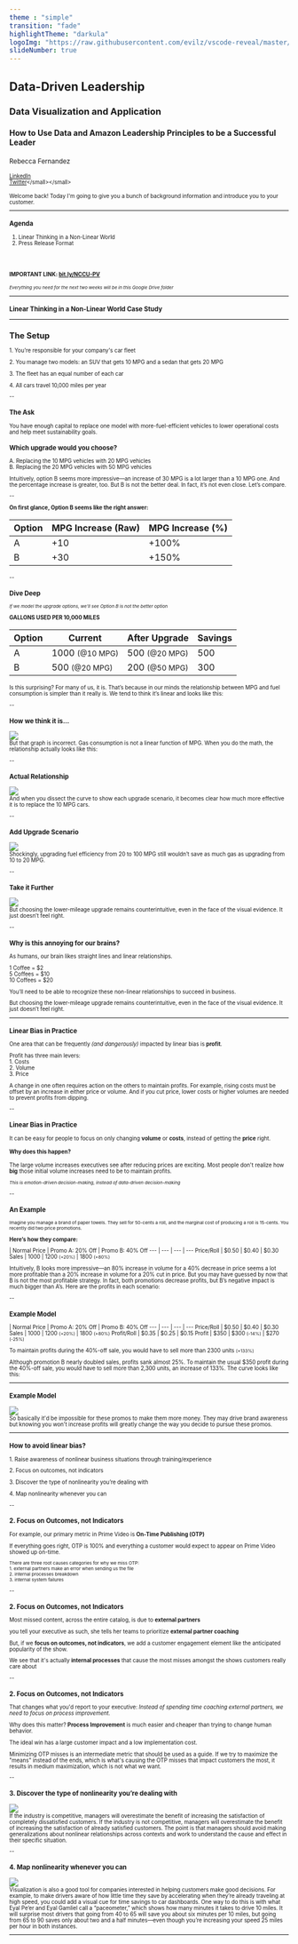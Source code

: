```yaml
---
theme : "simple"
transition: "fade"
highlightTheme: "darkula"
logoImg: "https://raw.githubusercontent.com/evilz/vscode-reveal/master/images/logo-v2.png"
slideNumber: true
--- 
```


## Data-Driven Leadership
### Data Visualization and Application
#### How to Use Data and Amazon Leadership Principles to be a Successful Leader

<small>Rebecca Fernandez<br><br><small>[LinkedIn](https://www.linkedin.com/in/rebeccasamuelson/)<br>[Twitter](https://twitter.com/rfern_____)</small></small>

<aside class="notes">Welcome back! Today I'm going to give you a bunch of background information and introduce you to your customer.</aside>

---

### Agenda
1. Linear Thinking in a Non-Linear World
2. Press Release Format


<br><br>
#### <span class="fragment highlight-red">IMPORTANT LINK: [bit.ly/NCCU-PV](https://bit.ly/NCCU-PV)</span>
<small>*Everything you need for the next two weeks will be in this Google Drive folder*</small>

<aside class="notes"></aside>

---

### Linear Thinking in a Non-Linear World Case Study

---

## The Setup
<span class="fragment">1. You're responsible for your company's car fleet</span>  

<span class="fragment">2. You manage two models: an SUV that gets 10 MPG and a sedan that gets 20 MPG</span>  

<span class="fragment">3. The fleet has an equal number of each car</span>  

<span class="fragment">4. All cars travel 10,000 miles per year</span>  


--

### The Ask   
You have enough capital to replace one model with more-fuel-efficient vehicles to lower operational costs and help meet sustainability goals.

<span class="fragment"><h3>Which upgrade would you choose?</h3></span>
<span class="fragment">A. Replacing the 10 MPG vehicles with 20 MPG vehicles</span>  
<span class="fragment">B. Replacing the 20 MPG vehicles with 50 MPG vehicles</span>  

<aside class="notes">Intuitively, option B seems more impressive—an increase of 30 MPG is a lot larger than a 10 MPG one. And the percentage increase is greater, too. But B is not the better deal. In fact, it’s not even close. Let’s compare.</aside>

--

**On first glance, Option B seems like the right answer:**  

Option | MPG Increase (Raw)  | MPG Increase (%) 
--- | --- | ---
A | +10 | +100%
<span class="fragment highlight-green">B</span> | <span class="fragment highlight-green">+30</span> | <span class="fragment highlight-green">+150%</span>

--

### Dive Deep
<small>*If we model the upgrade options, we'll see Option B is not the better option*</small>

**GALLONS USED PER 10,000 MILES**  

Option | Current | After Upgrade | Savings
--- | --- | --- | ---
<span class="fragment highlight-green">A</span> | 1000 <small>(@10 MPG)</small> | 500 <small>(@20 MPG)</small> | <span class="fragment highlight-green">500</span>
B | 500 <small>(@20 MPG)</small> | 200 <small>(@50 MPG)</small> | 300 

<aside class="notes">Is this surprising? For many of us, it is. That’s because in our minds the relationship between MPG and fuel consumption is simpler than it really is. We tend to think it’s linear and looks like this:</aside>

--

### How we think it is... 
<img src="img/linear1.png"> 
<!-- .element style="border: 0; background: None; box-shadow: None; width:60%" --> 

<aside class="notes">But that graph is incorrect. Gas consumption is not a linear function of MPG. When you do the math, the relationship actually looks like this:</aside>

--

### Actual Relationship 
<img src="img/linear2.png"> 
<!-- .element style="border: 0; background: None; box-shadow: None; width:60%" --> 

<aside class="notes">And when you dissect the curve to show each upgrade scenario, it becomes clear how much more effective it is to replace the 10 MPG cars.</aside>

--

### Add Upgrade Scenario
<img src="img/linear3.png"> 
<!-- .element style="border: 0; background: None; box-shadow: None; width:60%" --> 

<aside class="notes">Shockingly, upgrading fuel efficiency from 20 to 100 MPG still wouldn’t save as much gas as upgrading from 10 to 20 MPG.</aside>

--

### Take it Further
<img src="img/linear4.png"> 
<!-- .element style="border: 0; background: None; box-shadow: None; width:60%" --> 

<aside class="notes">But choosing the lower-mileage upgrade remains counterintuitive, even in the face of the visual evidence. It just doesn’t feel right.</aside>

--

### Why is this annoying for our brains?

As humans, our brain likes straight lines and linear relationships.

<span class="fragment">1 Coffee = $2</span>  
<span class="fragment">5 Coffees = $10</span>  
<span class="fragment">10 Coffees = $20</span>  

<span class="fragment">You'll need to be able to recognize these non-linear relationships to succeed in business.</span>

<aside class="notes">But choosing the lower-mileage upgrade remains counterintuitive, even in the face of the visual evidence. It just doesn’t feel right.</aside>

---

### Linear Bias in Practice  

<span class="fragment">One area that can be frequently *(and dangerously)* impacted by linear bias is **profit**.</span>

<span class="fragment">Profit has three main levers:</span>  
<span class="fragment">1. Costs</span>  
<span class="fragment">2. Volume</span>  
<span class="fragment">3. Price</span>  

<aside class="notes">A change in one often requires action on the others to maintain profits. For example, rising costs must be offset by an increase in either price or volume. And if you cut price, lower costs or higher volumes are needed to prevent profits from dipping.</aside>

--

### Linear Bias in Practice  

<span class="fragment">It can be easy for people to focus on only changing **volume** or **costs**, instead of getting the **price** right.</span>

<h4><span class="fragment">Why does this happen?</span></h4>

<span class="fragment">The large volume increases executives see after reducing prices are exciting. Most people don't realize how **big** those initial volume increases need to be to maintain profits.</span>

<span class="fragment"><small>*This is emotion-driven decision-making, instead of data-driven decision-making*</small></span>

--

### An Example 
<small>Imagine you manage a brand of paper towels. They sell for 50-cents a roll, and the marginal cost of producing a roll is 15-cents. You recently did two price promotions.</small>  

**Here’s how they compare:**

 | Normal Price | Promo A: 20% Off | Promo B: 40% Off
--- | --- | --- | ---
Price/Roll | $0.50 | $0.40 | $0.30
Sales | 1000 | 1200 <small>(+20%)</small> | 1800 <small>(+80%)</small>

<aside class="notes">Intuitively, B looks more impressive—an 80% increase in volume for a 40% decrease in price seems a lot more profitable than a 20% increase in volume for a 20% cut in price. But you may have guessed by now that B is not the most profitable strategy. In fact, both promotions decrease profits, but B’s negative impact is much bigger than A’s. Here are the profits in each scenario:</aside>

--

### Example Model

 | Normal Price | Promo A: 20% Off | Promo B: 40% Off
--- | --- | --- | ---
Price/Roll | $0.50 | $0.40 | $0.30
Sales | 1000 | 1200 <span class="fragment highlight-green"><small>(+20%)</small></span> | 1800 <span class="fragment highlight-green"><small>(+80%)</small></span>
Profit/Roll | $0.35 | $0.25 | $0.15
Profit | $350 | $300 <span class="fragment highlight-red"><small>(-14%)</small></span>  | $270 <span class="fragment highlight-red"><small>(-25%)</small></span>   

<span class="fragment">To maintain profits during the 40%-off sale, you would have to sell more than 2300 units <span class="fragment highlight-red"><small>(+133%)</small></span></span>


<aside class="notes">Although promotion B nearly doubled sales, profits sank almost 25%. To maintain the usual $350 profit during the 40%-off sale, you would have to sell more than 2,300 units, an increase of 133%. The curve looks like this:</aside>

---

### Example Model 

<img src="img/linear5.png"> 
<!-- .element style="border: 0; background: None; box-shadow: None; width:70%" -->

<aside class="notes">So basically it'd be impossible for these promos to make them more money. They may drive brand awareness but knowing you won't increase profits will greatly change the way you decide to pursue these promos.</aside>

---

### How to avoid linear bias?

<span class="fragment">1. Raise awareness of nonlinear business situations through training/experience</span>

<span class="fragment">2. Focus on outcomes, not indicators</span>

<span class="fragment">3. Discover the type of nonlinearity you’re dealing with</span>

<span class="fragment">4. Map nonlinearity whenever you can</span>

--

### 2. Focus on Outcomes, not Indicators  

For example, our primary metric in Prime Video is **On-Time Publishing (OTP)**

If everything goes right, OTP is 100% and everything a customer would expect to appear on Prime Video showed up on-time.

<span class="fragment"><small>There are three root causes categories for why we miss OTP:</span>  
<span class="fragment">1. external partners make an error when sending us the file</span>  
<span class="fragment">2. internal processes breakdown</span>  
<span class="fragment">3. internal system failures</small></span>  

--

### 2. Focus on Outcomes, not Indicators  

Most missed content, across the entire catalog, is due to **external partners**

<span class="fragment">you tell your executive as such, she tells her teams to prioritize **external partner coaching**</span>

<span class="fragment">But, if we **focus on outcomes, not indicators**, we add a customer engagement element like the anticipated popularity of the show.</span>  

<span class="fragment">We see that it's actually **internal processes** that cause the most misses amongst the shows customers really care about</span>

--

### 2. Focus on Outcomes, not Indicators  

That changes what you'd report to your executive: *Instead of spending time coaching external partners, we need to focus on process improvement.*

<span class="fragment">Why does this matter? **Process Improvement** is much easier and cheaper than trying to change human behavior.</span>

<span class="fragment">The ideal win has a large customer impact and a low implementation cost.</span>

<aside class="notes">Minimizing OTP misses is an intermediate metric that should be used as a guide. If we try to maximize the "means" instead of the ends, which is what's causing the OTP misses that impact customers the most, it results in medium maximization, which is not what we want.</aside>

--

### 3. Discover the type of nonlinearity you’re dealing with  

<img src="img/linear6.png"> 
<!-- .element style="border: 0; background: None; box-shadow: None; width:60%" -->

<aside class="notes">If the industry is competitive, managers will overestimate the benefit of increasing the satisfaction of completely dissatisfied customers. If the industry is not competitive, managers will overestimate the benefit of increasing the satisfaction of already satisfied customers. The point is that managers should avoid making generalizations about nonlinear relationships across contexts and work to understand the cause and effect in their specific situation.</aside>

--

### 4. Map nonlinearity whenever you can    

<img src="img/linear7.png"> 
<!-- .element style="border: 0; background: None; box-shadow: None; width:60%" -->


<aside class="notes">Visualization is also a good tool for companies interested in helping customers make good decisions. For example, to make drivers aware of how little time they save by accelerating when they’re already traveling at high speed, you could add a visual cue for time savings to car dashboards. One way to do this is with what Eyal Pe’er and Eyal Gamliel call a “paceometer,” which shows how many minutes it takes to drive 10 miles. It will surprise most drivers that going from 40 to 65 will save you about six minutes per 10 miles, but going from 65 to 90 saves only about two and a half minutes—even though you’re increasing your speed 25 miles per hour in both instances.</aside>

---




